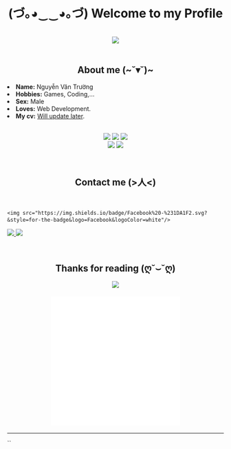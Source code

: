 <body>
<h1 align="center">(づ｡◕‿‿◕｡づ) Welcome to my Profile</h1>

<br>
<div align="center">
<img src="https://media.giphy.com/media/wkW0maGDN1eSc/giphy.gif">
</div>
<br>
<div>
<h2 align="center">About me (~˘▾˘)~</h2>
<li>
<b>Name:</b> Nguyễn Văn Trường</li>
<li>
<b>Hobbies:</b> Games, Coding,...
</li>
<li>
<b>Sex:</b> Male 
</li>
<li>
<b>Loves:</b> Web Development.
</li>
 <li>
  <b>My cv:</b> <a href="">Will update later</a>.
</li>
 <!-- <li>
  <b>My portfolio:</b> <a href="https://www.lavominhquan.com/">lavominhquan.com</a>.
</li>
  -->
<br>


<div>
<p align="center"> 
<img src="https://img.shields.io/badge/html5%20-%23E34F26.svg?&style=for-the-badge&logo=html5&logoColor=white"/>
<img src="https://img.shields.io/badge/css3%20-%231572B6.svg?&style=for-the-badge&logo=css3&logoColor=white"/>
<img src="https://img.shields.io/badge/node.js%20-%2343853D.svg?&style=for-the-badge&logo=node.js&logoColor=white"/>
<br/>
<img src="https://img.shields.io/badge/javascript%20-%23323330.svg?&style=for-the-badge&logo=javascript&logoColor=%23F7DF1E"/>
<img src="https://img.shields.io/badge/React%20-%231572B6.svg?&style=for-the-badge&logo=react&logoColor=white"/>
</p>
<br>
 
<h2 align="center">Contact me (>人<)</h2>
<br>
<p align="center">

    <img src="https://img.shields.io/badge/Facebook%20-%231DA1F2.svg?&style=for-the-badge&logo=Facebook&logoColor=white"/>
  </a>

  <a href="https://discord.com" target="_blank">
    <img src="https://img.shields.io/badge/_truong03%20-%25237289DA.svg?&style=for-the-badge&logo=discord&logoColor=white"/>
  </a>

<a href="mailto:truongvjp195@gmail.com">
    <img src="https://img.shields.io/badge/truongvjp195@gmail.com%20-%231DA1F2.svg?&style=for-the-badge&logo=Gmail&logoColor=white" />
</a>


</p>

</div>
<br>
<div>
<h2 align="center">Thanks for reading (ღ˘⌣˘ღ)</h2>
<div align="center">
<img src="https://media1.giphy.com/media/3FmUiYq9CD6R4RK94M/giphy.gif?cid=bb5a1c3arp7rb7m9sum0ur6emuqzhzhk4gjwbxfptkdwadrx&ep=v1_gifs_trending&rid=giphy.gif&ct=g">
</div>
 </br>
<div align="center">
   <img src="./profile.svg" width="300" height="300" />
</div>
<hr>
</div>
</div>
</body>
``
